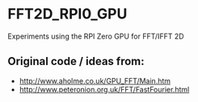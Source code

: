 # FFT2D_RPI0_GPU
Experiments using the RPI Zero GPU for FFT/IFFT 2D

## Original code / ideas from:
* http://www.aholme.co.uk/GPU_FFT/Main.htm
* http://www.peteronion.org.uk/FFT/FastFourier.html
